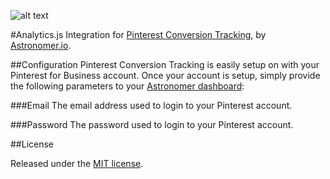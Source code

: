 ![alt text](http://thechefkatrina.com/wp-content/uploads/2015/06/Pinterest-Business.jpg "Analytics.js Integration for Pinterest Conversion Tracking")

#Analytics.js Integration for [Pinterest Conversion Tracking](https://help.pinterest.com/en/articles/website-conversion-tracking), by [Astronomer.io](http://www.astronomer.io/).

##Configuration
Pinterest Conversion Tracking is easily setup on with your Pinterest for Business account.  Once your account is setup, simply provide the following parameters to your [Astronomer dashboard](https://app.astronomer.io/):

###Email
The email address used to login to your Pinterest account.

###Password
The password used to login to your Pinterest account.

##License

Released under the [MIT license](License.md).
